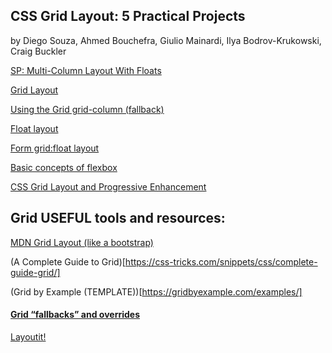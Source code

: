 
## CSS Grid Layout: 5 Practical Projects 
by Diego Souza, Ahmed Bouchefra, Giulio Mainardi, Ilya Bodrov-Krukowski, Craig Buckler


[SP: Multi-Column Layout With Floats](https://codepen.io/SitePoint/pen/oMRjda/) 

[Grid Layout](https://codepen.io/SitePoint/pen/JBqgGm/)

[Using the Grid grid-column (fallback)](https://codepen.io/SitePoint/pen/OweYNp)

[Float layout](https://codepen.io/SitePoint/pen/YOGWdv/)

[Form grid:float layout](https://codepen.io/SitePoint/pen/QVjaOB/)

[Basic concepts of flexbox](https://developer.mozilla.org/en-US/docs/Web/CSS/CSS_Flexible_Box_Layout/Basic_Concepts_of_Flexbox)

[CSS Grid Layout and Progressive Enhancement](https://developer.mozilla.org/en-US/docs/Web/CSS/CSS_Grid_Layout/CSS_Grid_and_Progressive_Enhancement)


## Grid USEFUL tools and resources:

[MDN Grid Layout (like a bootstrap)](https://developer.mozilla.org/en-US/docs/Web/CSS/CSS_Grid_Layout)

(A Complete Guide to Grid)[https://css-tricks.com/snippets/css/complete-guide-grid/]

(Grid by Example (TEMPLATE))[https://gridbyexample.com/examples/]

#### [Grid “fallbacks” and overrides](https://rachelandrew.co.uk/css/cheatsheets/grid-fallbacks)

[Layoutit!](https://grid.layoutit.com/)
